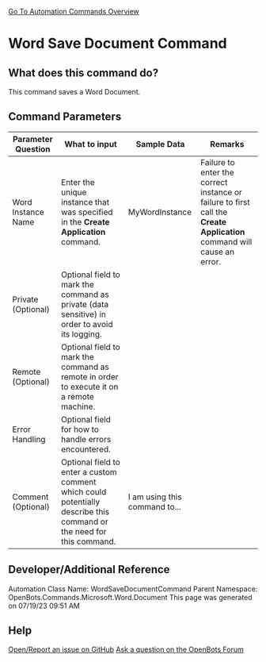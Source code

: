 <!--TITLE: Word Save Document Command -->
<!-- SUBTITLE: a command in the Microsoft Commands\Word\Document group. -->
[Go To Automation Commands Overview](/automation-commands)


# Word Save Document Command


## What does this command do?
This command saves a Word Document.


## Command Parameters
| Parameter Question   	| What to input  	|  Sample Data 	| Remarks  	|
| ---                    | ---               | ---           | ---       |
|Word Instance Name|Enter the unique instance that was specified in the **Create Application** command.|MyWordInstance|Failure to enter the correct instance or failure to first call the **Create Application** command will cause an error.|
|Private (Optional)|Optional field to mark the command as private (data sensitive) in order to avoid its logging.|||
|Remote (Optional)|Optional field to mark the command as remote in order to execute it on a remote machine.|||
|Error Handling|Optional field for how to handle errors encountered.|||
|Comment (Optional)|Optional field to enter a custom comment which could potentially describe this command or the need for this command.|I am using this command to...||


## Developer/Additional Reference
Automation Class Name: WordSaveDocumentCommand
Parent Namespace: OpenBots.Commands.Microsoft.Word.Document
This page was generated on 07/19/23 09:51 AM


## Help
[Open/Report an issue on GitHub](https://github.com/OpenBotsAI/OpenBots.Studio/issues/new)
[Ask a question on the OpenBots Forum](https://openbots.ai/forums/)
